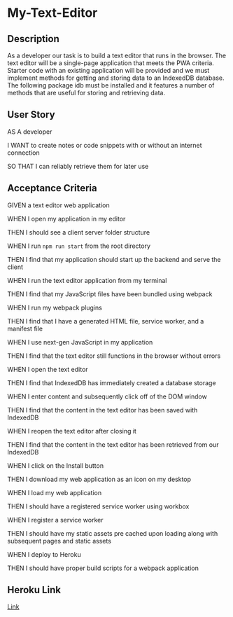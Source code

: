 # My-Text-Editor

## Description

As a developer our task is to build a text editor that runs in the browser. The text editor will be a single-page application that meets the PWA criteria. Starter code with an existing application will be provided and we must implement methods for getting and storing data to an IndexedDB database. The following package idb must be installed and it features a number of methods that are useful for storing and retrieving data.

## User Story

AS A developer

I WANT to create notes or code snippets with or without an internet connection

SO THAT I can reliably retrieve them for later use

## Acceptance Criteria

GIVEN a text editor web application

WHEN I open my application in my editor

THEN I should see a client server folder structure

WHEN I run `npm run start` from the root directory

THEN I find that my application should start up the backend and serve the client

WHEN I run the text editor application from my terminal

THEN I find that my JavaScript files have been bundled using webpack

WHEN I run my webpack plugins

THEN I find that I have a generated HTML file, service worker, and a manifest file

WHEN I use next-gen JavaScript in my application

THEN I find that the text editor still functions in the browser without errors

WHEN I open the text editor

THEN I find that IndexedDB has immediately created a database storage

WHEN I enter content and subsequently click off of the DOM window

THEN I find that the content in the text editor has been saved with IndexedDB

WHEN I reopen the text editor after closing it

THEN I find that the content in the text editor has been retrieved from our IndexedDB

WHEN I click on the Install button

THEN I download my web application as an icon on my desktop

WHEN I load my web application

THEN I should have a registered service worker using workbox

WHEN I register a service worker

THEN I should have my static assets pre cached upon loading along with subsequent pages and static assets

WHEN I deploy to Heroku

THEN I should have proper build scripts for a webpack application

## Heroku Link

[Link]()


